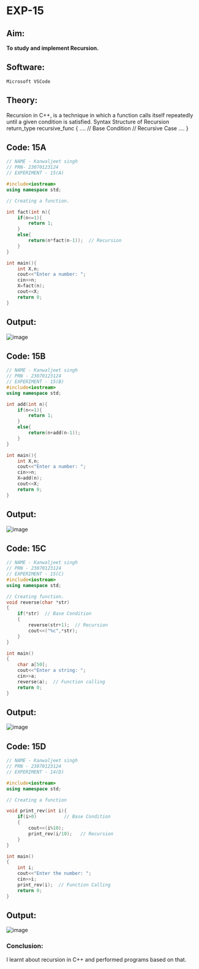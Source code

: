 # EXP-15

## Aim:
**To study and implement Recursion.**

## Software:
`Microsoft VSCode`

## Theory:
Recursion in C++, is a technique in which a function calls itself repeatedly until a given condition is satisfied.
Syntax Structure of Recursion
return_type recursive_func {
....
// Base Condition
// Recursive Case
....
}
## Code: 15A
```cpp
// NAME - Kanwaljeet singh
// PRN- 23070123124
// EXPERIMENT - 15(A) 

#include<iostream> 
using namespace std;

// Creating a function. 

int fact(int n){
    if(n<=1){
        return 1;
    }
    else{
        return(n*fact(n-1));  // Recursion 
    }
}

int main(){
    int X,n;
    cout<<"Enter a number: ";
    cin>>n;
    X=fact(n);
    cout<<X;
    return 0;
}
```
## Output:
![image](https://github.com/user-attachments/assets/645b2de2-f920-4da7-b8c9-4fd8603ae520)






## Code: 15B
```cpp
// NAME - Kanwaljeet singh
// PRN - 23070123124
// EXPERIMENT - 15(B)
#include<iostream> 
using namespace std;

int add(int n){
    if(n<=1){
        return 1;
    }
    else{
        return(n+add(n-1));
    }
}

int main(){
    int X,n;
    cout<<"Enter a number: ";
    cin>>n;
    X=add(n);
    cout<<X;
    return 0;
}
```
## Output:
![image](https://github.com/user-attachments/assets/b37e7768-269e-4fa5-8176-61f2c1750f4e)




## Code: 15C
```cpp
// NAME - Kanwaljeet singh
// PRN - 23070123124
// EXPERIMENT - 15(C)
#include<iostream>
using namespace std;      

// Creating function. 
void reverse(char *str)
{
    if(*str)  // Base Condition 
    {
        reverse(str+1);  // Recursion 
        cout<<("%c",*str);
    }
}

int main() 
{
    char a[50];
    cout<<"Enter a string: ";
    cin>>a;
    reverse(a);  // Function calling 
    return 0; 
}       
```
## Output:
![image](https://github.com/user-attachments/assets/530e6991-ca5f-4da2-ae01-a37a21403661)


## Code: 15D
```cpp
// NAME - Kanwaljeet singh
// PRN - 23070123124
// EXPERIMENT - 14(D)

#include<iostream> 
using namespace std;

// Creating a function 

void print_rev(int i){
    if(i>0)          // Base Condition  
    {
        cout<<(i%10);
        print_rev(i/10);   // Recursion 
    }
}

int main()
{
    int i;
    cout<<"Enter the number: ";
    cin>>i;
    print_rev(i);  // Function Calling   
    return 0;
}           
```                  
## Output:
![image](https://github.com/user-attachments/assets/aec156e2-2790-430b-83ad-0846048d6972)



### Conclusion:
I learnt about recursion in C++ and performed programs based on that.
